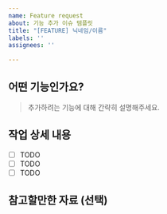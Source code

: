 ```yaml
---
name: Feature request
about: 기능 추가 이슈 템플릿
title: "[FEATURE] 닉네임/이름"
labels: ''
assignees: ''

---
```


## 어떤 기능인가요?

> 추가하려는 기능에 대해 간략히 설명해주세요.

## 작업 상세 내용

- [ ] TODO
- [ ] TODO
- [ ] TODO

## 참고할만한 자료 (선택)
